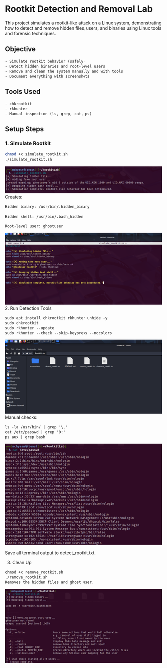 # Rootkit Detection and Removal Lab

This project simulates a rootkit-like attack on a Linux system, demonstrating how to detect and remove hidden files, users, and binaries using Linux tools and forensic techniques.

## Objective
```
- Simulate rootkit behavior (safely)
- Detect hidden binaries and root-level users
- Remove and clean the system manually and with tools
- Document everything with screenshots
```
## Tools Used
```
- chkrootkit
- rkhunter
- Manual inspection (ls, grep, cat, ps)
```

## Setup Steps

### 1. Simulate Rootkit

```bash
chmod +x simulate_rootkit.sh
./simulate_rootkit.sh
```
![Rootkit Detection Scan](https://raw.githubusercontent.com/mchyasn/cyber-Projs-beginner-to-advanced/main/IntermediateProjects/RootkitLab/screenshots/1.png)
Creates:
```
Hidden binary: /usr/bin/.hidden_binary

Hidden shell: /usr/bin/.bash_hidden

Root-level user: ghostuser
```
![Rootkit Detection Scan](https://raw.githubusercontent.com/mchyasn/cyber-Projs-beginner-to-advanced/main/IntermediateProjects/RootkitLab/screenshots/nano.png)
2. Run Detection Tools
```
sudo apt install chkrootkit rkhunter unhide -y
sudo chkrootkit
sudo rkhunter --update
sudo rkhunter --check --skip-keypress --nocolors
```
![Rootkit Detection Scan](https://raw.githubusercontent.com/mchyasn/cyber-Projs-beginner-to-advanced/main/IntermediateProjects/RootkitLab/screenshots/2.png)
Manual checks:
```
ls -la /usr/bin/ | grep '\.'
cat /etc/passwd | grep '0:'
ps aux | grep bash
```
![Rootkit Detection Scan](https://raw.githubusercontent.com/mchyasn/cyber-Projs-beginner-to-advanced/main/IntermediateProjects/RootkitLab/screenshots/4.png)

Save all terminal output to detect_rootkit.txt.

3. Clean Up
```
chmod +x remove_rootkit.sh
./remove_rootkit.sh
Removes the hidden files and ghost user.

```
![Rootkit Detection Scan](https://raw.githubusercontent.com/mchyasn/cyber-Projs-beginner-to-advanced/main/IntermediateProjects/RootkitLab/screenshots/3.png)
